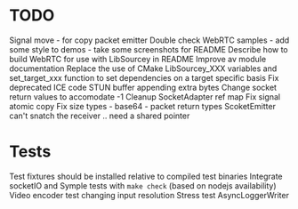 # TODO

Signal move - for copy packet emitter
Double check WebRTC samples
	- add some style to demos
	- take some screenshots for README
Describe how to build WebRTC for use with LibSourcey in README
Improve av module documentation
Replace the use of CMake LibSourcey_XXX variables and set_target_xxx function to set dependencies on a target specific basis
Fix deprecated ICE code
STUN buffer appending extra bytes
Change socket return values to accomodate -1
Cleanup SocketAdapter ref map
Fix signal atomic copy
Fix size types - base64 - packet return types
ScoketEmitter can't snatch the receiver .. need a shared pointer


# Tests

Test fixtures should be installed relative to compiled test binaries
Integrate socketIO and Symple tests with `make check` (based on nodejs availability)
Video encoder test changing input resolution
Stress test AsyncLoggerWriter